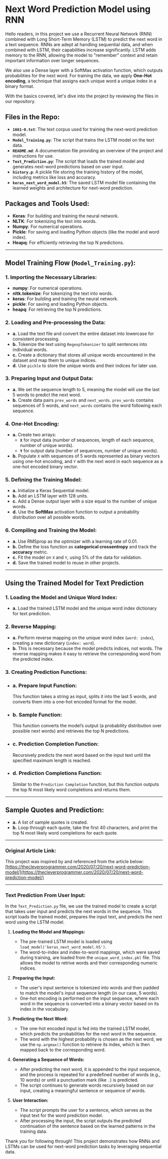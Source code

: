 # Next Word Prediction Model using RNN

Hello readers, in this project we use a Recurrent Neural Network (RNN) combined with Long Short-Term Memory (LSTM) to predict the next word in a text sequence. RNNs are adept at handling sequential data, and when combined with LSTM, their capabilities increase significantly. LSTM adds memory to the RNN, allowing the model to "remember" context and retain important information over longer sequences.

We also use a Dense layer with a SoftMax activation function, which outputs probabilities for the next word. For training the data, we apply **One-Hot encoding**, a technique that assigns each unique word a unique index in a binary format.

With the basics covered, let's dive into the project by reviewing the files in our repository.

## Files in the Repo:

- **`1661-0.txt`**: The text corpus used for training the next-word prediction model.
- **`Model_Training.py`**: The script that trains the LSTM model on the text data.
- **`README.md`**: A documentation file providing an overview of the project and instructions for use.
- **`Text_Prediction.py`**: The script that loads the trained model and generates next-word predictions based on user input.
- **`history.p`**: A pickle file storing the training history of the model, including metrics like loss and accuracy.
- **`keras_next_word_model.h5`**: The saved LSTM model file containing the learned weights and architecture for next-word prediction.

## Packages and Tools Used:

- **Keras**: For building and training the neural network.
- **NLTK**: For tokenizing the text into words.
- **Numpy**: For numerical operations.
- **Pickle**: For saving and loading Python objects (like the model and word index).
- **Heapq**: For efficiently retrieving the top N predictions.

---

## Model Training Flow (`Model_Training.py`):

### 1. Importing the Necessary Libraries:
- **numpy**: For numerical operations.
- **nltk.tokenize**: For tokenizing the text into words.
- **keras**: For building and training the neural network.
- **pickle**: For saving and loading Python objects.
- **heapq**: For retrieving the top N predictions.

### 2. Loading and Pre-processing the Data:
- **a.** Load the text file and convert the entire dataset into lowercase for consistent processing.
- **b.** Tokenize the text using `RegexpTokenizer` to split sentences into individual words.
- **c.** Create a dictionary that stores all unique words encountered in the dataset and map them to unique indices.
- **d.** Use `pickle` to store the unique words and their indices for later use.

### 3. Preparing Input and Output Data:
- **a.** We set the sequence length to 5, meaning the model will use the last 5 words to predict the next word.
- **b.** Create data pairs `prev_words` and `next_words`. `prev_words` contains sequences of 5 words, and `next_words` contains the word following each sequence.

### 4. One-Hot Encoding:
- **a.** Create two arrays: 
  - **`X`** for input data (number of sequences, length of each sequence, number of unique words).
  - **`Y`** for output data (number of sequences, number of unique words).
- **b.** Populate `X` with sequences of 5 words represented as binary vectors using one-hot encoding, and `Y` with the next word in each sequence as a one-hot encoded binary vector.

### 5. Defining the Training Model:
- **a.** Initialize a Keras Sequential model.
- **b.** Add an LSTM layer with 128 units.
- **c.** Add a Dense output layer with a size equal to the number of unique words.
- **d.** Use the **SoftMax** activation function to output a probability distribution over all possible words.

### 6. Compiling and Training the Model:
- **a.** Use RMSprop as the optimizer with a learning rate of 0.01.
- **b.** Define the loss function as **categorical crossentropy** and track the **accuracy** metric.
- **c.** Fit the model on `X` and `Y`, using 5% of the data for validation.
- **d.** Save the trained model to reuse in other projects.

---

## Using the Trained Model for Text Prediction

### 1. Loading the Model and Unique Word Index:
- **a.** Load the trained LSTM model and the unique word index dictionary for text prediction.

### 2. Reverse Mapping:
- **a.** Perform reverse mapping on the unique word index (`word: index`), creating a new dictionary (`index: word`).
- **b.** This is necessary because the model predicts indices, not words. The reverse mapping makes it easy to retrieve the corresponding word from the predicted index.

### 3. Creating Prediction Functions:

 - ### a. Prepare Input Function: 
    This function takes a string as input, splits it into the last 5 words, and converts them into a one-hot encoded format for the model.

- ### b. Sample Function:
    This function converts the model’s output (a probability distribution over possible next words) and retrieves the top N predictions.

- ### c. Prediction Completion Function:
    Recursively predicts the next word based on the input text until the specified maximum length is reached.

- ### d. Prediction Completions Function:
    Similar to the `Prediction Completion` function, but this function outputs the top N most likely word completions and returns them.

---

## Sample Quotes and Prediction:
- **a.** A list of sample quotes is created.
- **b.** Loop through each quote, take the first 40 characters, and print the top N most likely word completions for each quote.

---
### Original Article Link:
This project was inspired by and referenced from the article below:
[https://thecleverprogrammer.com/2020/07/20/next-word-prediction-model/](https://thecleverprogrammer.com/2020/07/20/next-word-prediction-model/)

---
### Text Prediction From User Input:
In the `Text_Prediction.py` file, we use the trained model to create a script that takes user input and predicts the next words in the sequence. This script loads the trained model, prepares the input text, and predicts the next word using the LSTM model.

1. **Loading the Model and Mappings:**
   - The pre-trained LSTM model is loaded using `load_model('keras_next_word_model.h5')`.
   - The word-to-index and index-to-word mappings, which were saved during training, are loaded from the `unique_word_index.pkl` file. This allows the model to retrive words and their corresponding numeric indices.

2. **Preparing the Input:**
   - The user's input sentence is tokenized into words and then padded to match the model's input sequence length (in our case, 5 words).
   - 0ne-hot encoding is performed on the input sequence, where each word in the sequence is converted into a binary vector based on its index in the vocabulary.

3. **Predicting the Next Word:**
   - The one-hot encoded input is fed into the trained LSTM model, which predicts the probabilities for the next word in the sequence.
   - The word with the highest probability is chosen as the next word, we use the `np.argmax()` function to retrieve its index, which is then mapped back to the corresponding word.

4. **Generating a Sequence of Words:**
   - After predicting the next word, it is appended to the input sequence, and the process is repeated for a predefined number of words (e.g., 10 words) or until a punctuation mark (like `.`) is predicted.
   - The script continues to generate words recursively based on our input, creating a meaningful sentence or sequence of words.

5. **User Interaction:**
   - The script prompts the user for a sentence, which serves as the input text for the word prediction model.
   - After processing the input, the script outputs the predicted continuation of the sentence based on the learned patterns in the training data.

Thank you for following through! This project demonstrates how RNNs and LSTMs can be used for next-word prediction tasks by leveraging sequential data.

